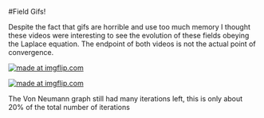 #Field Gifs!

Despite the fact that gifs are horrible and use too much memory I thought these videos were interesting to see the evolution of these fields obeying the Laplace equation. The endpoint of both videos is not the actual point of convergence.

<a href="https://imgflip.com/gif/270om2"><img src="https://i.imgflip.com/270om2.gif" title="made at imgflip.com"/></a>


<a href="https://imgflip.com/gif/270p09"><img src="https://i.imgflip.com/270p09.gif" title="made at imgflip.com"/></a>

The Von Neumann graph still had many iterations left, this is only about 20% of the total number of iterations
